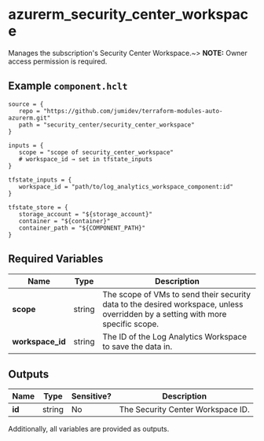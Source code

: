 # azurerm_security_center_workspace

Manages the subscription's Security Center Workspace.~> **NOTE:** Owner access permission is required.

## Example `component.hclt`

```hcl
source = {
   repo = "https://github.com/jumidev/terraform-modules-auto-azurerm.git" 
   path = "security_center/security_center_workspace" 
}

inputs = {
   scope = "scope of security_center_workspace" 
   # workspace_id → set in tfstate_inputs
}

tfstate_inputs = {
   workspace_id = "path/to/log_analytics_workspace_component:id" 
}

tfstate_store = {
   storage_account = "${storage_account}" 
   container = "${container}" 
   container_path = "${COMPONENT_PATH}" 
}

```

## Required Variables

| Name | Type |  Description |
| ---- | --------- |  ----------- |
| **scope** | string |  The scope of VMs to send their security data to the desired workspace, unless overridden by a setting with more specific scope. | 
| **workspace_id** | string |  The ID of the Log Analytics Workspace to save the data in. | 



## Outputs

| Name | Type | Sensitive? | Description |
| ---- | ---- | --------- | --------- |
| **id** | string | No  | The Security Center Workspace ID. | 

Additionally, all variables are provided as outputs.
